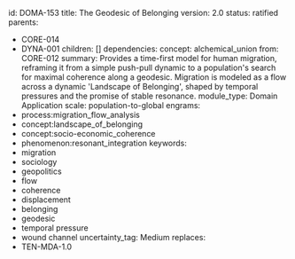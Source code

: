 id: DOMA-153
title: The Geodesic of Belonging
version: 2.0
status: ratified
parents:
- CORE-014
- DYNA-001
children: []
dependencies:
  concept: alchemical_union
  from: CORE-012
summary: Provides a time-first model for human migration, reframing it from a simple
  push-pull dynamic to a population's search for maximal coherence along a geodesic.
  Migration is modeled as a flow across a dynamic 'Landscape of Belonging', shaped
  by temporal pressures and the promise of stable resonance.
module_type: Domain Application
scale: population-to-global
engrams:
- process:migration_flow_analysis
- concept:landscape_of_belonging
- concept:socio-economic_coherence
- phenomenon:resonant_integration
keywords:
- migration
- sociology
- geopolitics
- flow
- coherence
- displacement
- belonging
- geodesic
- temporal pressure
- wound channel
uncertainty_tag: Medium
replaces:
- TEN-MDA-1.0